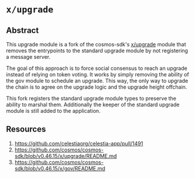 # `x/upgrade`

## Abstract

This upgrade module is a fork of the cosmos-sdk's
[x/upgrade](https://github.com/cosmos/cosmos-sdk/tree/main/x/upgrade) module
that removes the entrypoints to the standard upgrade module by not registering a
message server.

The goal of this approach is to force social consensus to reach an upgrade
instead of relying on token voting. It works by simply removing the ability of
the gov module to schedule an upgrade. This way, the only way to upgrade the
chain is to agree on the upgrade logic and the upgrade height offchain.

This fork registers the standard upgrade module types to preserve the ability to
marshal them. Additionally the keeper of the standard upgrade module is still
added to the application.

## Resources

1. <https://github.com/celestiaorg/celestia-app/pull/1491>
1. <https://github.com/cosmos/cosmos-sdk/blob/v0.46.15/x/upgrade/README.md>
1. <https://github.com/cosmos/cosmos-sdk/blob/v0.46.15/x/gov/README.md>
